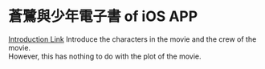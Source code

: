 # 蒼鷺與少年電子書 of iOS APP

[Introduction Link](https://medium.com/@tonysu1204/2-%E8%92%BC%E9%B7%BA%E8%88%87%E5%B0%91%E5%B9%B4%E9%9B%BB%E5%AD%90%E6%9B%B8-4f2a77c5fccd)
Introduce the characters in the movie and the crew of the movie.  
However, this has nothing to do with the plot of the movie.
